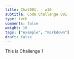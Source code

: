 ```yaml
---
title: Chal001. - w10
subtitle: Code Challenge 001
type: tech
comments: false
weight: 10
tags: ["example", "markdown"]
draft: false
---
```

This is Challenge 1
